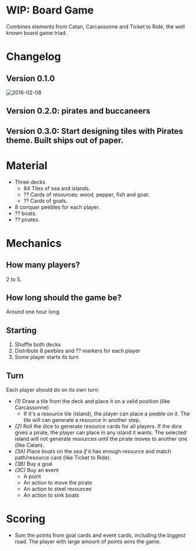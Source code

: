 # WIP: Board Game

Combines elements from Catan, Carcassonne and Ticket to Ride, the well known board game triad.

# Changelog

## Version 0.1.0
![2016-02-08](https://cloud.githubusercontent.com/assets/49062/12925773/1d0138e2-cf47-11e5-95a4-02692904457d.jpg)

## Version 0.2.0: pirates and buccaneers

## Version 0.3.0: Start designing tiles with Pirates theme. Built ships out of paper.

# Material

- Three decks
  - 84 Tiles of sea and islands.
  - ?? Cards of resources: wood, pepper, fish and goat.
  - ?? Cards of goals.
- 8 conquer peebles for each player.
- ?? boats.
- ?? pirates.

# Mechanics

## How many players?

2 to 5.

## How long should the game be?

Around one hour long.

## Starting

1. Shuffle both decks
2. Distribute 8 peebles and ?? markers for each player
3. Some player starts its turn

## Turn

Each player should do on its own turn:

- *(1)* Draw a tile from the deck and place it on a valid position (like Carcassonne)
  - If it's a resource tile (island), the player can place a peeble on it. The tile will can generate a resource in another step.
- *(2)* Roll the dice to generate resource cards for all players. If the dice gives a pirate, the player can place in any island it wants. The selected island will not generate resources until the pirate moves to another one (like Catan).
- *(3A)* Place boats on the sea *if* it has enough resource and match path/resource card (like Ticket to Ride).
  <!-- - A player can't place boats when islands have peebles of somebody else -->
- *(3B)* Buy a goal
- *(3C)* Buy an event
  - A point
  - An action to move the pirate
  - An action to steel resources
  - An action to sink boats

# Scoring

- Sum the points from goal cards and event cards, including the biggest road. The player with large amount of points wins the game.
